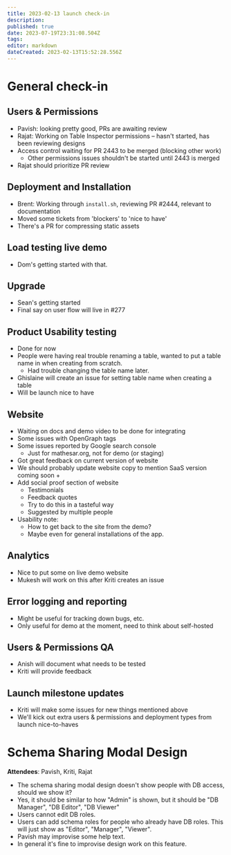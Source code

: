 ```yaml
---
title: 2023-02-13 launch check-in
description: 
published: true
date: 2023-07-19T23:31:08.504Z
tags: 
editor: markdown
dateCreated: 2023-02-13T15:52:28.556Z
---
```


# General check-in

## Users & Permissions

- Pavish: looking pretty good, PRs are awaiting review
- Rajat: Working on Table Inspector permissions – hasn't started, has been reviewing designs
- Access control waiting for PR 2443 to be merged (blocking other work)
    - Other permissions issues shouldn't be started until 2443 is merged
- Rajat should prioritize PR review

## Deployment and Installation
- Brent: Working through `install.sh`, reviewing PR #2444, relevant to documentation
- Moved some tickets from 'blockers' to 'nice to have'
- There's a PR for compressing static assets

## Load testing live demo
- Dom's getting started with that.

## Upgrade
- Sean's getting started
- Final say on user flow will live in #277

## Product Usability testing
- Done for now
- People were having real trouble renaming a table, wanted to put a table name in when creating from scratch.
    - Had trouble changing the table name later.
- Ghislaine will create an issue for setting table name when creating a table
- Will be launch nice to have

## Website
- Waiting on docs and demo video to be done for integrating
- Some issues with OpenGraph tags
- Some issues reported by Google search console
    - Just for mathesar.org, not for demo (or staging)
- Got great feedback on current version of website
- We should probably update website copy to mention SaaS version coming soon + 
- Add social proof section of website
    - Testimonials
    - Feedback quotes
    - Try to do this in a tasteful way
    - Suggested by multiple people
- Usability note:
    - How to get back to the site from the demo?
    - Maybe even for general installations of the app.
    
## Analytics
- Nice to put some on live demo website
- Mukesh will work on this after Kriti creates an issue

## Error logging and reporting
- Might be useful for tracking down bugs, etc.
- Only useful for demo at the moment, need to think about self-hosted

## Users & Permissions QA
- Anish will document what needs to be tested 
- Kriti will provide feedback

## Launch milestone updates
- Kriti will make some issues for new things mentioned above
- We'll kick out extra users & permissions and deployment types from launch nice-to-haves

# Schema Sharing Modal Design
**Attendees**: Pavish, Kriti, Rajat

- The schema sharing modal design doesn't show people with DB access, should we show it?
- Yes, it should be similar to how "Admin" is shown, but it should be "DB Manager", "DB Editor", "DB Viewer"
- Users cannot edit DB roles.
- Users can add schema roles for people who already have DB roles. This will just show as "Editor", "Manager", "Viewer".
- Pavish may improvise some help text.
- In general it's fine to improvise design work on this feature.
